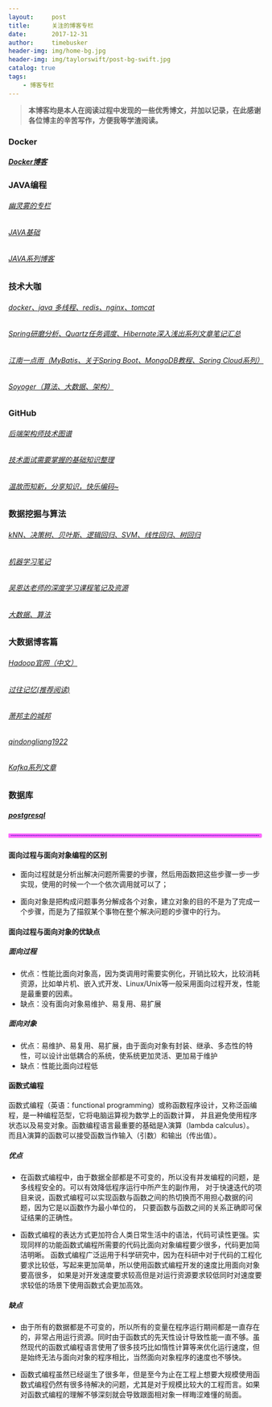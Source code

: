 ```yaml
---
layout:     post
title:      关注的博客专栏
date:       2017-12-31
author:     timebusker
header-img: img/home-bg.jpg
header-img: img/taylorswift/post-bg-swift.jpg
catalog: true
tags:
    - 博客专栏
---  
```


> **本博客均是本人在阅读过程中发现的一些优秀博文，并加以记录，在此感谢各位博主的辛苦写作，方便我等学渣阅读。** 

### Docker
##### [Docker博客](https://blog.csdn.net/u011254180)

### JAVA编程  
###### [幽灵雾的专栏](http://blog.csdn.net/ooppookid/article/category/2742985)
###### [JAVA基础](http://www.cnblogs.com/Qian123/tag/java%E5%9F%BA%E7%A1%80/)  
###### [JAVA系列博客](https://www.cnblogs.com/chenssy/category/525010.html)  

### 技术大咖
###### [docker、java 多线程、redis、nginx、tomcat](http://www.cnblogs.com/linjiqin/) 
###### [Spring研磨分析、Quartz任务调度、Hibernate深入浅出系列文章笔记汇总](https://blog.csdn.net/qwe6112071)  
###### [江南一点雨（MyBatis、关于Spring Boot、MongoDB教程、Spring Cloud系列）](https://blog.csdn.net/u012702547/column/info/28823/)  
###### [Soyoger（算法、大数据、架构）](https://blog.csdn.net/qq_36330643/article/category/6921082/)  


### GitHub
###### [后端架构师技术图谱](https://github.com/xingshaocheng/architect-awesome/blob/master/README.md) 
###### [技术面试需要掌握的基础知识整理](https://github.com/CyC2018/Interview-Notebook/blob/master/README.md)  
###### [温故而知新，分享知识，快乐编码~](https://github.com/lihengming/java-codes/blob/master/README.md) 

### 数据挖掘与算法
###### [kNN、决策树、贝叶斯、逻辑回归、SVM、线性回归、树回归](https://github.com/Jack-Cherish/Machine-Learning)  
###### [机器学习笔记](https://github.com/zlotus/notes-LSJU-machine-learning)  
###### [吴恩达老师的深度学习课程笔记及资源](https://github.com/fengdu78/deeplearning_ai_books)  
###### [大数据、算法](https://www.cnblogs.com/suanec/)  

### 大数据博客篇   

###### [Hadoop官网（中文）](http://hadoop.apache.org/docs/r1.0.4/cn/) 
###### [过往记忆(推荐阅读)](https://www.iteblog.com/)    
###### [萧邦主的城邦](https://blog.csdn.net/qq_41955099) 
###### [qindongliang1922](https://www.iteye.com/blog/user/qindongliang) 
###### [Kafka系列文章](https://blog.csdn.net/u013256816/article/category/6500871/4) 

### 数据库
##### [postgresql](https://www.cnblogs.com/alianbog/category/877273.html)

![分割线](/img/hr.png)    


#### 面向过程与面向对象编程的区别  

- 面向过程就是分析出解决问题所需要的步骤，然后用函数把这些步骤一步一步实现，使用的时候一个一个依次调用就可以了；

- 面向对象是把构成问题事务分解成各个对象，建立对象的目的不是为了完成一个步骤，而是为了描叙某个事物在整个解决问题的步骤中的行为。

#### 面向过程与面向对象的优缺点   
##### 面向过程
- 优点：性能比面向对象高，因为类调用时需要实例化，开销比较大，比较消耗资源，比如单片机、嵌入式开发、Linux/Unix等一般采用面向过程开发，性能是最重要的因素。 
- 缺点：没有面向对象易维护、易复用、易扩展

##### 面向对象
- 优点：易维护、易复用、易扩展，由于面向对象有封装、继承、多态性的特性，可以设计出低耦合的系统，使系统更加灵活、更加易于维护 
- 缺点：性能比面向过程低

#### 函数式编程
函数式编程（英语：functional programming）或称函数程序设计，又称泛函编程，是一种编程范型，它将电脑运算视为数学上的函数计算，
并且避免使用程序状态以及易变对象。函数编程语言最重要的基础是λ演算（lambda calculus）。
而且λ演算的函数可以接受函数当作输入（引数）和输出（传出值）。

##### 优点  
- 在函数式编程中，由于数据全部都是不可变的，所以没有并发编程的问题，是多线程安全的。可以有效降低程序运行中所产生的副作用，
对于快速迭代的项目来说，函数式编程可以实现函数与函数之间的热切换而不用担心数据的问题，因为它是以函数作为最小单位的，
只要函数与函数之间的关系正确即可保证结果的正确性。

- 函数式编程的表达方式更加符合人类日常生活中的语法，代码可读性更强。实现同样的功能函数式编程所需要的代码比面向对象编程要少很多，代码更加简洁明晰。
函数式编程广泛运用于科学研究中，因为在科研中对于代码的工程化要求比较低，写起来更加简单，所以使用函数式编程开发的速度比用面向对象要高很多，
如果是对开发速度要求较高但是对运行资源要求较低同时对速度要求较低的场景下使用函数式会更加高效。

##### 缺点  
- 由于所有的数据都是不可变的，所以所有的变量在程序运行期间都是一直存在的，非常占用运行资源。同时由于函数式的先天性设计导致性能一直不够。虽然现代的函数式编程语言使用了很多技巧比如惰性计算等来优化运行速度，但是始终无法与面向对象的程序相比，当然面向对象程序的速度也不够快。

- 函数式编程虽然已经诞生了很多年，但是至今为止在工程上想要大规模使用函数式编程仍然有很多待解决的问题，尤其是对于规模比较大的工程而言。如果对函数式编程的理解不够深刻就会导致跟面相对象一样晦涩难懂的局面。 